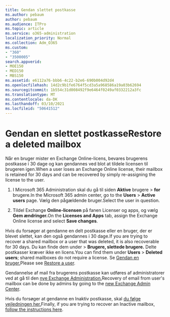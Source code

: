 ```yaml
---
title: Gendan slettet postkasse
ms.author: pebaum
author: pebaum
ms.audience: ITPro
ms.topic: article
ms.service: o365-administration
localization_priority: Normal
ms.collection: Adm_O365
ms.custom:
- "360"
- "3500005"
search.appverid:
- MOE150
- MED150
- MBS150
ms.assetid: e6112a76-bbb6-4c22-b2e6-690b004d92d4
ms.openlocfilehash: 14d2c9b1fe6764f5cd3a5a968586a19a03b62694
ms.sourcegitcommit: 1b554c31d008492f9e6464f0249af0332212a3fc
ms.translationtype: MT
ms.contentlocale: da-DK
ms.lasthandoff: 03/10/2021
ms.locfileid: "50641512"
---
```

# <a name="restore-a-deleted-mailbox"></a><span data-ttu-id="2130e-102">Gendan en slettet postkasse</span><span class="sxs-lookup"><span data-stu-id="2130e-102">Restore a deleted mailbox</span></span>

<span data-ttu-id="2130e-103">Når en bruger mister en Exchange Online-licens, bevares brugerens postkasse i 30 dage og kan gendannes ved blot at tildele licensen til brugeren igen.</span><span class="sxs-lookup"><span data-stu-id="2130e-103">When a user loses an Exchange Online license, their mailbox is retained for 30 days and can be recovered by simply re-assigning the license to the user.</span></span>
  
1. <span data-ttu-id="2130e-104">I Microsoft 365 Administration skal du gå til siden **Aktive** brugere \> **for** brugere.</span><span class="sxs-lookup"><span data-stu-id="2130e-104">In the Microsoft 365 admin center, go to the **Users** \> **Active users** page.</span></span> <span data-ttu-id="2130e-105">Vælg den pågældende bruger.</span><span class="sxs-lookup"><span data-stu-id="2130e-105">Select the user in question.</span></span>

2. <span data-ttu-id="2130e-106">Tildel Exchange **Online-licensen** på fanen Licenser og apps, og vælg **Gem ændringer.**</span><span class="sxs-lookup"><span data-stu-id="2130e-106">On the **Licenses and Apps** tab, assign the Exchange Online license and select **Save changes**.</span></span>

<span data-ttu-id="2130e-107">Hvis du forsøger at gendanne en delt postkasse eller en bruger, der er blevet slettet, kan den også gendannes i 30 dage.</span><span class="sxs-lookup"><span data-stu-id="2130e-107">If you are trying to recover a shared mailbox or a user that was deleted, it is also recoverable for 30 days.</span></span> <span data-ttu-id="2130e-108">Du kan finde  dem under \> **Brugere, slettede brugere.** Delte postkasser kræver ikke en licens.</span><span class="sxs-lookup"><span data-stu-id="2130e-108">You can find them under **Users** \> **Deleted users**; shared mailboxes do not require a license.</span></span> <span data-ttu-id="2130e-109">Se [Gendan en bruger.](https://docs.microsoft.com/microsoft-365/admin/add-users/restore-user)</span><span class="sxs-lookup"><span data-stu-id="2130e-109">Please see [Restore a user](https://docs.microsoft.com/microsoft-365/admin/add-users/restore-user).</span></span>

<span data-ttu-id="2130e-110">Gendannelse af mail fra brugerens postkasse kan udføres af administratorer ved at gå til den [nye Exchange Administration.](https://techcommunity.microsoft.com/t5/exchange-team-blog/a-new-recoverableitems-experience-comes-to-exchange-online/ba-p/1505353)</span><span class="sxs-lookup"><span data-stu-id="2130e-110">Recovery of email from user's mailbox can be done by admins by going to the [new Exchange Admin Center](https://techcommunity.microsoft.com/t5/exchange-team-blog/a-new-recoverableitems-experience-comes-to-exchange-online/ba-p/1505353).</span></span>

<span data-ttu-id="2130e-111">Hvis du forsøger at gendanne en Inaktiv postkasse, skal [du følge vejledningen her.](https://docs.microsoft.com/microsoft-365/compliance/recover-an-inactive-mailbox)</span><span class="sxs-lookup"><span data-stu-id="2130e-111">Finally, if you are trying to recover an Inactive mailbox, [follow the instructions here](https://docs.microsoft.com/microsoft-365/compliance/recover-an-inactive-mailbox).</span></span>
  
